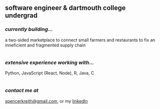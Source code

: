 ## software engineer & dartmouth college undergrad
### *currently building...*
a two-sided marketplace to connect small farmers and restaurants to fix an inneficient and fragmented supply chain
#
### *extensive experience working with...*
Python, JavaScript (React, Node), R, Java, C
#
### *contact me at*
spencerkreith@gmail.com, or my [linkedIn](https://www.linkedin.com/in/spencer-reith-555457263/?skipRedirect=true)
